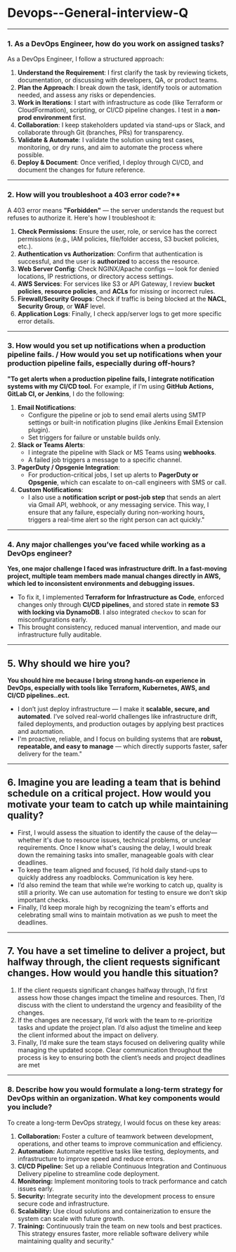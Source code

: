 # Devops--General-interview-Q
---
### 1. As a DevOps Engineer, how do you work on assigned tasks?
As a DevOps Engineer, I follow a structured approach:
1. **Understand the Requirement**: I first clarify the task by reviewing tickets, documentation, or discussing with developers, QA, or product teams.
2. **Plan the Approach**: I break down the task, identify tools or automation needed, and assess any risks or dependencies.
3. **Work in Iterations**: I start with infrastructure as code (like Terraform or CloudFormation), scripting, or CI/CD pipeline changes. I test in a **non-prod environment** first.
4. **Collaboration**: I keep stakeholders updated via stand-ups or Slack, and collaborate through Git (branches, PRs) for transparency.
5. **Validate & Automate**: I validate the solution using test cases, monitoring, or dry runs, and aim to automate the process where possible.
6. **Deploy & Document**: Once verified, I deploy through CI/CD, and document the changes for future reference.
---
### 2. How will you troubleshoot a 403 error code?**
A 403 error means **"Forbidden"** — the server understands the request but refuses to authorize it. Here's how I troubleshoot it:
1. **Check Permissions**: Ensure the user, role, or service has the correct permissions (e.g., IAM policies, file/folder access, S3 bucket policies, etc.).
2. **Authentication vs Authorization**: Confirm that authentication is successful, and the user is **authorized** to access the resource.
3. **Web Server Config**: Check NGINX/Apache configs — look for denied locations, IP restrictions, or directory access settings.
4. **AWS Services**: For services like S3 or API Gateway, I review **bucket policies**, **resource policies**, and **ACLs** for missing or incorrect rules.
5. **Firewall/Security Groups**: Check if traffic is being blocked at the **NACL**, **Security Group**, or **WAF** level.
6. **Application Logs**: Finally, I check app/server logs to get more specific error details.
---
### 3. How would you set up notifications when a production pipeline fails. / How would you set up notifications when your production pipeline fails, especially during off-hours?
**"To get alerts when a production pipeline fails, I integrate notification systems with my CI/CD tool.**
For example, if I'm using **GitHub Actions, GitLab CI, or Jenkins**, I do the following:
1. **Email Notifications**:
   * Configure the pipeline or job to send email alerts using SMTP settings or built-in notification plugins (like Jenkins Email Extension plugin).
   * Set triggers for failure or unstable builds only.
2. **Slack or Teams Alerts**:
   * I integrate the pipeline with Slack or MS Teams using **webhooks**.
   * A failed job triggers a message to a specific channel.
3. **PagerDuty / Opsgenie Integration**:
   * For production-critical jobs, I set up alerts to **PagerDuty or Opsgenie**, which can escalate to on-call engineers with SMS or call.
4. **Custom Notifications**:
   * I also use a **notification script or post-job step** that sends an alert via Gmail API, webhook, or any messaging service.
This way, I ensure that any failure, especially during non-working hours, triggers a real-time alert so the right person can act quickly."
---
###  4. Any major challenges you’ve faced while working as a DevOps engineer?
**Yes, one major challenge I faced was infrastructure drift. In a fast-moving project, multiple team members made manual changes directly in AWS, which led to inconsistent environments and debugging issues.**
- To fix it, I implemented **Terraform for Infrastructure as Code**, enforced changes only through **CI/CD pipelines**, and stored state in **remote S3 with locking via DynamoDB**. I also integrated `checkov` to scan for misconfigurations early.
- This brought consistency, reduced manual intervention, and made our infrastructure fully auditable.
---
## 5. Why should we hire you?
**You should hire me because I bring strong hands-on experience in DevOps, especially with tools like Terraform, Kubernetes, AWS, and CI/CD pipelines..ect.**
- I don’t just deploy infrastructure — I make it **scalable, secure, and automated**. I’ve solved real-world challenges like infrastructure drift, failed deployments, and production outages by applying best practices and automation.
- I'm proactive, reliable, and I focus on building systems that are **robust, repeatable, and easy to manage** — which directly supports faster, safer delivery for the team."

---
## 6. Imagine you are leading a team that is behind schedule on a critical project. How would you motivate your team to catch up while maintaining quality?
- First, I would assess the situation to identify the cause of the delay—whether it's due to resource issues, technical problems, or unclear requirements. Once I know what's causing the delay, I would break down the remaining tasks into smaller, manageable goals with clear deadlines.
- To keep the team aligned and focused, I’d hold daily stand-ups to quickly address any roadblocks. Communication is key here.
- I’d also remind the team that while we’re working to catch up, quality is still a priority. We can use automation for testing to ensure we don’t skip important checks.
- Finally, I’d keep morale high by recognizing the team's efforts and celebrating small wins to maintain motivation as we push to meet the deadlines.

---
## 7. You have a set timeline to deliver a project, but halfway through, the client requests significant changes. How would you handle this situation?
1. If the client requests significant changes halfway through, I’d first assess how those changes impact the timeline and resources. Then, I’d discuss with the client to understand the urgency and feasibility of the changes.
2. If the changes are necessary, I’d work with the team to re-prioritize tasks and update the project plan. I’d also adjust the timeline and keep the client informed about the impact on delivery.
3. Finally, I’d make sure the team stays focused on delivering quality while managing the updated scope. Clear communication throughout the process is key to ensuring both the client’s needs and project deadlines are met

---
### 8. Describe how you would formulate a long-term strategy for DevOps within an organization. What key components would you include?
To create a long-term DevOps strategy, I would focus on these key areas:
1.	**Collaboration:** Foster a culture of teamwork between development, operations, and other teams to improve communication and efficiency.
2.	**Automation:** Automate repetitive tasks like testing, deployments, and infrastructure to improve speed and reduce errors.
3.	**CI/CD Pipeline:** Set up a reliable Continuous Integration and Continuous Delivery pipeline to streamline code deployment.
4.	**Monitoring:** Implement monitoring tools to track performance and catch issues early.
5.	**Security:** Integrate security into the development process to ensure secure code and infrastructure.
6.	**Scalability:** Use cloud solutions and containerization to ensure the system can scale with future growth.
7.	**Training:**  Continuously train the team on new tools and best practices.
This strategy ensures faster, more reliable software delivery while maintaining quality and security."




